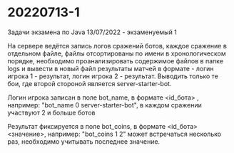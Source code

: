 # 20220713-1

Задачи экзамена по Java 13/07/2022 - экзаменуемый 1

На сервере ведётся запись логов сражений ботов, каждое сражение в отдельном файле, файлы отсортированы по имени в
хронологическом порядке, необходимо проанализировать содержимое файлов в папке logs и вывести в новый файл результаты матчей 
в формате - логин игрока 1 - результат, логин игрока 2 - результат. Выводить только те бои, где второй стороной является server-starter-bot.

Логин игрока записан в поле bot_name, в формате <id_бота> <name>, например: "bot_name 0 server-starter-bot", в каждом 
сражении участвуют 2 и больше ботов

Результат фиксируется в поле bot_coins, в формате <id_бота> <значение>, например: "bot_coins 1 2"
может встречаться несколько раз, необходимо учитывать последнее значение.